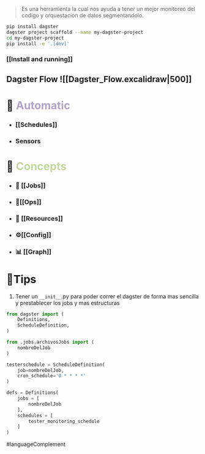 >Es una herramienta la cual nos ayuda a tener un mejor monitoreo del codigo y orquestacion de datos segmentandolo.

```bash
pip install dagster
dagster project scaffold --name my-dagster-project
cd my-dagster-project
pip install -e '.[dev]'
```
###  [[Install and running]] 
## Dagster Flow ![[Dagster_Flow.excalidraw|500]]
# 🏧 <font color="#b2a2c7">Automatic</font>

- ### [[Schedules]]

- ### Sensors 

# 🔎 <font color="#c3d69b">Concepts</font>

- ### 💼 [[Jobs]]

- ### 🥢[[Ops]]

- ### 📰 [[Resources]]

- ### ⚙️[[Config]]

- ### 📊 [[Graph]]

# 💠Tips

1. Tener un `__init__`.py para poder correr el dagster de forma mas sencilla y prestablecer los jobs y mas estructuras 
```python
from dagster import (
    Definitions,
    ScheduleDefinition,
)

from .jobs.archivosJobs import (
    nombreDelJob
)

testerschedule = ScheduleDefinition(
    job=nombreDelJob,
    cron_schedule='0 * * * *'
)

defs = Definitions(
    jobs = [
        nombreDelJob                                    
    ],
    schedules = [
        tester_monitoring_schedule
    ]
)
```

#languageComplement 